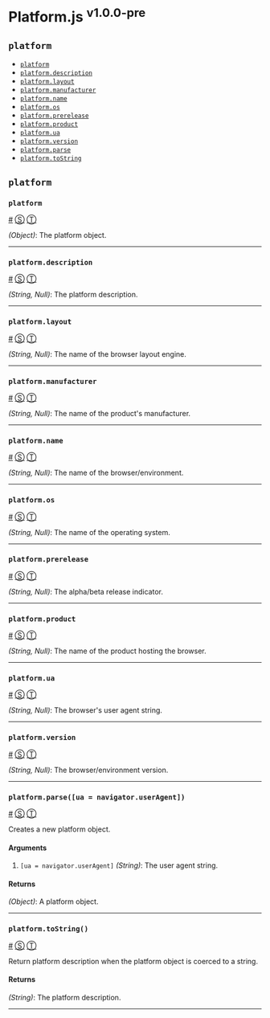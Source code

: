 # Platform.js <sup>v1.0.0-pre</sup>

<!-- div -->


<!-- div -->

## <a id="toc"></a>`platform`
* [`platform`](#platform)
* [`platform.description`](#platformdescription)
* [`platform.layout`](#platformlayout)
* [`platform.manufacturer`](#platformmanufacturer)
* [`platform.name`](#platformname)
* [`platform.os`](#platformos)
* [`platform.prerelease`](#platformprerelease)
* [`platform.product`](#platformproduct)
* [`platform.ua`](#platformua)
* [`platform.version`](#platformversion)
* [`platform.parse`](#platformparseuanavigatoruseragent)
* [`platform.toString`](#platformtostring)

<!-- /div -->


<!-- /div -->


<!-- div -->


<!-- div -->

## `platform`

<!-- div -->


<!-- div -->

### <a id="platform"></a>`platform`
<a href="#platform">#</a> [&#x24C8;](https://github.com/bestiejs/platform.js/blob/master/platform.js#L811 "View in source") [&#x24C9;][1]

*(Object)*: The platform object.

* * *

<!-- /div -->


<!-- div -->


<!-- div -->

### <a id="platformdescription"></a>`platform.description`
<a href="#platformdescription">#</a> [&#x24C8;](https://github.com/bestiejs/platform.js/blob/master/platform.js#L845 "View in source") [&#x24C9;][1]

*(String, Null)*: The platform description.

* * *

<!-- /div -->


<!-- div -->


<!-- div -->

### <a id="platformlayout"></a>`platform.layout`
<a href="#platformlayout">#</a> [&#x24C8;](https://github.com/bestiejs/platform.js/blob/master/platform.js#L853 "View in source") [&#x24C9;][1]

*(String, Null)*: The name of the browser layout engine.

* * *

<!-- /div -->


<!-- div -->


<!-- div -->

### <a id="platformmanufacturer"></a>`platform.manufacturer`
<a href="#platformmanufacturer">#</a> [&#x24C8;](https://github.com/bestiejs/platform.js/blob/master/platform.js#L861 "View in source") [&#x24C9;][1]

*(String, Null)*: The name of the product's manufacturer.

* * *

<!-- /div -->


<!-- div -->


<!-- div -->

### <a id="platformname"></a>`platform.name`
<a href="#platformname">#</a> [&#x24C8;](https://github.com/bestiejs/platform.js/blob/master/platform.js#L827 "View in source") [&#x24C9;][1]

*(String, Null)*: The name of the browser/environment.

* * *

<!-- /div -->


<!-- div -->


<!-- div -->

### <a id="platformos"></a>`platform.os`
<a href="#platformos">#</a> [&#x24C8;](https://github.com/bestiejs/platform.js/blob/master/platform.js#L835 "View in source") [&#x24C9;][1]

*(String, Null)*: The name of the operating system.

* * *

<!-- /div -->


<!-- div -->


<!-- div -->

### <a id="platformprerelease"></a>`platform.prerelease`
<a href="#platformprerelease">#</a> [&#x24C8;](https://github.com/bestiejs/platform.js/blob/master/platform.js#L869 "View in source") [&#x24C9;][1]

*(String, Null)*: The alpha/beta release indicator.

* * *

<!-- /div -->


<!-- div -->


<!-- div -->

### <a id="platformproduct"></a>`platform.product`
<a href="#platformproduct">#</a> [&#x24C8;](https://github.com/bestiejs/platform.js/blob/master/platform.js#L877 "View in source") [&#x24C9;][1]

*(String, Null)*: The name of the product hosting the browser.

* * *

<!-- /div -->


<!-- div -->


<!-- div -->

### <a id="platformua"></a>`platform.ua`
<a href="#platformua">#</a> [&#x24C8;](https://github.com/bestiejs/platform.js/blob/master/platform.js#L885 "View in source") [&#x24C9;][1]

*(String, Null)*: The browser's user agent string.

* * *

<!-- /div -->


<!-- div -->


<!-- div -->

### <a id="platformversion"></a>`platform.version`
<a href="#platformversion">#</a> [&#x24C8;](https://github.com/bestiejs/platform.js/blob/master/platform.js#L819 "View in source") [&#x24C9;][1]

*(String, Null)*: The browser/environment version.

* * *

<!-- /div -->


<!-- div -->


<!-- div -->

### <a id="platformparseuanavigatoruseragent"></a>`platform.parse([ua = navigator.userAgent])`
<a href="#platformparseuanavigatoruseragent">#</a> [&#x24C8;](https://github.com/bestiejs/platform.js/blob/master/platform.js#L232 "View in source") [&#x24C9;][1]

Creates a new platform object.

#### Arguments
1. `[ua = navigator.userAgent]` *(String)*: The user agent string.

#### Returns
*(Object)*: A platform object.

* * *

<!-- /div -->


<!-- div -->


<!-- div -->

### <a id="platformtostring"></a>`platform.toString()`
<a href="#platformtostring">#</a> [&#x24C8;](https://github.com/bestiejs/platform.js/blob/master/platform.js#L522 "View in source") [&#x24C9;][1]

Return platform description when the platform object is coerced to a string.

#### Returns
*(String)*: The platform description.

* * *

<!-- /div -->


<!-- /div -->


<!-- /div -->


  [1]: #toc "Jump back to the TOC."